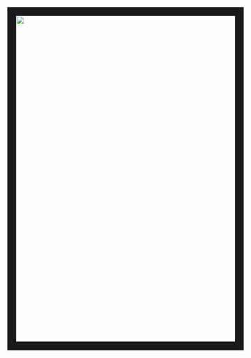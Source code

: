 <div align="center">
  <img src="https://media1.thehungryjpeg.com/thumbs2/ori_3684862_apllzoeq6cv5idrpd1x00303wdkrx259a2ur34xs_go-monogram-logo-design.jpg" 
       style="border: 20px solid; width: 750px;">
</div>

<!--
**Amir1233/Amir1233** is a ✨ _special_ ✨ repository because its `README.md` (this file) appears on your GitHub profile.

Here are some ideas to get you started:

- 🔭 I’m currently working on ...
- 🌱 I’m currently learning ...
- 👯 I’m looking to collaborate on ...
- 🤔 I’m looking for help with ...
- 💬 Ask me about ...
- 📫 How to reach me: ...
- 😄 Pronouns: ...
- ⚡ Fun fact: ...
-->
